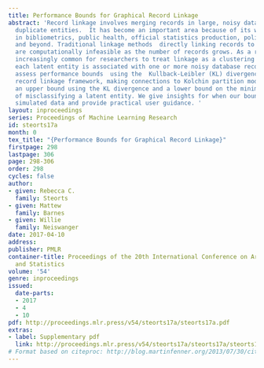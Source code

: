 ```yaml
---
title: Performance Bounds for Graphical Record Linkage
abstract: 'Record linkage involves merging records in large, noisy databases to remove
  duplicate entities.  It has become an important area because of its widespread occurrence
  in bibliometrics, public health, official statistics production, political science,
  and beyond. Traditional linkage methods  directly linking records to one another
  are computationally infeasible as the number of records grows. As a result, it is
  increasingly common for researchers to treat linkage as a clustering task, in which
  each latent entity is associated with one or more noisy database records. We critically
  assess performance bounds  using the  Kullback-Leibler (KL) divergence under a Bayesian
  record linkage framework, making connections to Kolchin partition models. We provide
  an upper bound using the KL divergence and a lower bound on the minimum probability
  of misclassifying a latent entity. We give insights for when our bounds hold using
  simulated data and provide practical user guidance. '
layout: inproceedings
series: Proceedings of Machine Learning Research
id: steorts17a
month: 0
tex_title: "{Performance Bounds for Graphical Record Linkage}"
firstpage: 298
lastpage: 306
page: 298-306
order: 298
cycles: false
author:
- given: Rebecca C.
  family: Steorts
- given: Mattew
  family: Barnes
- given: Willie
  family: Neiswanger
date: 2017-04-10
address: 
publisher: PMLR
container-title: Proceedings of the 20th International Conference on Artificial Intelligence
  and Statistics
volume: '54'
genre: inproceedings
issued:
  date-parts:
  - 2017
  - 4
  - 10
pdf: http://proceedings.mlr.press/v54/steorts17a/steorts17a.pdf
extras:
- label: Supplementary pdf
  link: http://proceedings.mlr.press/v54/steorts17a/steorts17a/steorts17a-supp.pdf
# Format based on citeproc: http://blog.martinfenner.org/2013/07/30/citeproc-yaml-for-bibliographies/
---
```

